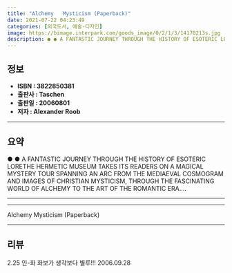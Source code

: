 ```yaml
---
title: "Alchemy   Mysticism (Paperback)"
date: 2021-07-22 04:23:49
categories: [외국도서, 예술-디자인]
image: https://bimage.interpark.com/goods_image/0/2/1/3/14170213s.jpg
description: ● ● A FANTASTIC JOURNEY THROUGH THE HISTORY OF ESOTERIC LORETHE HERMETIC MUSEUM TAKES ITS READERS ON A MAGICAL MYSTERY TOUR SPANNING AN ARC FROM THE MEDIAEVAL
---
```


## **정보**

- **ISBN : 3822850381**
- **출판사 : Taschen**
- **출판일 : 20060801**
- **저자 : Alexander Roob**

------



## **요약**

●  ●  A FANTASTIC JOURNEY THROUGH THE HISTORY OF ESOTERIC LORETHE HERMETIC MUSEUM TAKES ITS READERS ON A MAGICAL MYSTERY TOUR SPANNING AN ARC FROM THE MEDIAEVAL COSMOGRAM AND IMAGES OF CHRISTIAN MYSTICISM, THROUGH THE FASCINATING WORLD OF ALCHEMY TO THE ART OF THE ROMANTIC ERA.... 

------



------


Alchemy   Mysticism (Paperback) 

------


## **리뷰** 

2.25 인-화 화보가 생각보다 별루!!! 2006.09.28 <br/>